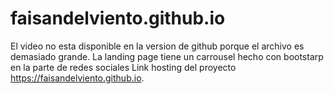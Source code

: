 # faisandelviento.github.io
El video no esta disponible en la version de github porque el archivo es demasiado grande.
La landing page tiene un carrousel hecho con bootstarp en la parte de redes sociales
Link hosting del proyecto https://faisandelviento.github.io.
